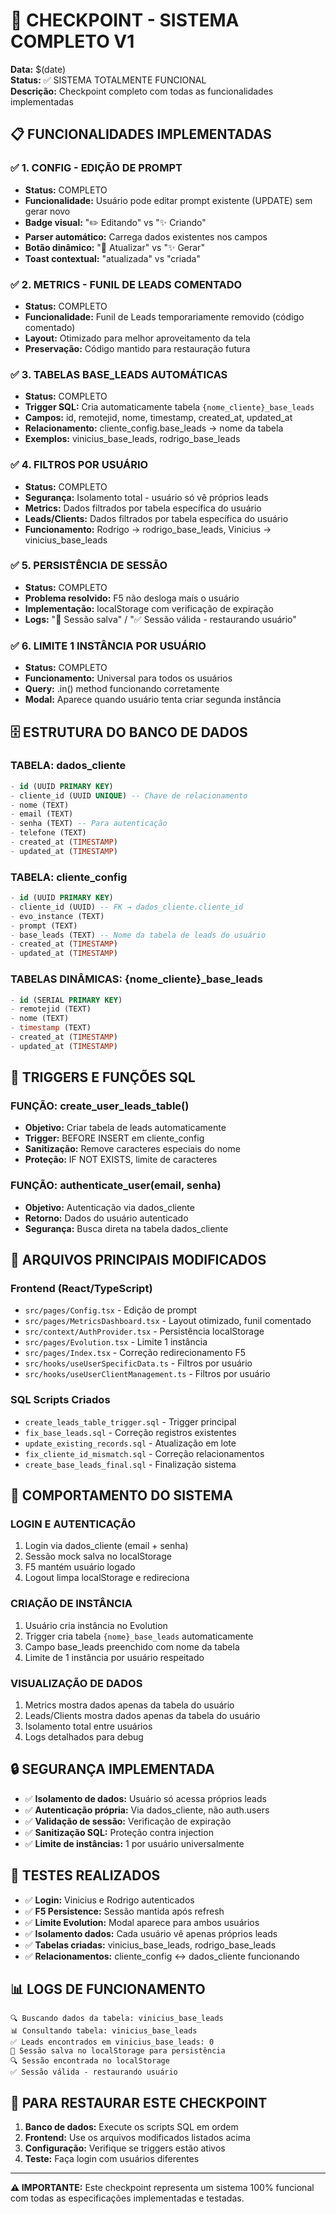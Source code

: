 # 🚀 CHECKPOINT - SISTEMA COMPLETO V1
**Data:** $(date)  
**Status:** ✅ SISTEMA TOTALMENTE FUNCIONAL  
**Descrição:** Checkpoint completo com todas as funcionalidades implementadas

## 📋 FUNCIONALIDADES IMPLEMENTADAS

### ✅ 1. CONFIG - EDIÇÃO DE PROMPT
- **Status:** COMPLETO
- **Funcionalidade:** Usuário pode editar prompt existente (UPDATE) sem gerar novo
- **Badge visual:** "✏️ Editando" vs "✨ Criando"
- **Parser automático:** Carrega dados existentes nos campos
- **Botão dinâmico:** "💾 Atualizar" vs "✨ Gerar"
- **Toast contextual:** "atualizada" vs "criada"

### ✅ 2. METRICS - FUNIL DE LEADS COMENTADO
- **Status:** COMPLETO
- **Funcionalidade:** Funil de Leads temporariamente removido (código comentado)
- **Layout:** Otimizado para melhor aproveitamento da tela
- **Preservação:** Código mantido para restauração futura

### ✅ 3. TABELAS BASE_LEADS AUTOMÁTICAS
- **Status:** COMPLETO
- **Trigger SQL:** Cria automaticamente tabela `{nome_cliente}_base_leads`
- **Campos:** id, remotejid, nome, timestamp, created_at, updated_at
- **Relacionamento:** cliente_config.base_leads → nome da tabela
- **Exemplos:** vinicius_base_leads, rodrigo_base_leads

### ✅ 4. FILTROS POR USUÁRIO
- **Status:** COMPLETO
- **Segurança:** Isolamento total - usuário só vê próprios leads
- **Metrics:** Dados filtrados por tabela específica do usuário
- **Leads/Clients:** Dados filtrados por tabela específica do usuário
- **Funcionamento:** Rodrigo → rodrigo_base_leads, Vinicius → vinicius_base_leads

### ✅ 5. PERSISTÊNCIA DE SESSÃO
- **Status:** COMPLETO
- **Problema resolvido:** F5 não desloga mais o usuário
- **Implementação:** localStorage com verificação de expiração
- **Logs:** "💾 Sessão salva" / "✅ Sessão válida - restaurando usuário"

### ✅ 6. LIMITE 1 INSTÂNCIA POR USUÁRIO
- **Status:** COMPLETO
- **Funcionamento:** Universal para todos os usuários
- **Query:** .in() method funcionando corretamente
- **Modal:** Aparece quando usuário tenta criar segunda instância

## 🗄️ ESTRUTURA DO BANCO DE DADOS

### TABELA: dados_cliente
```sql
- id (UUID PRIMARY KEY)
- cliente_id (UUID UNIQUE) -- Chave de relacionamento
- nome (TEXT)
- email (TEXT)
- senha (TEXT) -- Para autenticação
- telefone (TEXT)
- created_at (TIMESTAMP)
- updated_at (TIMESTAMP)
```

### TABELA: cliente_config
```sql
- id (UUID PRIMARY KEY)
- cliente_id (UUID) -- FK → dados_cliente.cliente_id
- evo_instance (TEXT)
- prompt (TEXT)
- base_leads (TEXT) -- Nome da tabela de leads do usuário
- created_at (TIMESTAMP)
- updated_at (TIMESTAMP)
```

### TABELAS DINÂMICAS: {nome_cliente}_base_leads
```sql
- id (SERIAL PRIMARY KEY)
- remotejid (TEXT)
- nome (TEXT)
- timestamp (TEXT)
- created_at (TIMESTAMP)
- updated_at (TIMESTAMP)
```

## 🔧 TRIGGERS E FUNÇÕES SQL

### FUNÇÃO: create_user_leads_table()
- **Objetivo:** Criar tabela de leads automaticamente
- **Trigger:** BEFORE INSERT em cliente_config
- **Sanitização:** Remove caracteres especiais do nome
- **Proteção:** IF NOT EXISTS, limite de caracteres

### FUNÇÃO: authenticate_user(email, senha)
- **Objetivo:** Autenticação via dados_cliente
- **Retorno:** Dados do usuário autenticado
- **Segurança:** Busca direta na tabela dados_cliente

## 📁 ARQUIVOS PRINCIPAIS MODIFICADOS

### Frontend (React/TypeScript)
- `src/pages/Config.tsx` - Edição de prompt
- `src/pages/MetricsDashboard.tsx` - Layout otimizado, funil comentado
- `src/context/AuthProvider.tsx` - Persistência localStorage
- `src/pages/Evolution.tsx` - Limite 1 instância
- `src/pages/Index.tsx` - Correção redirecionamento F5
- `src/hooks/useUserSpecificData.ts` - Filtros por usuário
- `src/hooks/useUserClientManagement.ts` - Filtros por usuário

### SQL Scripts Criados
- `create_leads_table_trigger.sql` - Trigger principal
- `fix_base_leads.sql` - Correção registros existentes
- `update_existing_records.sql` - Atualização em lote
- `fix_cliente_id_mismatch.sql` - Correção relacionamentos
- `create_base_leads_final.sql` - Finalização sistema

## 🎯 COMPORTAMENTO DO SISTEMA

### LOGIN E AUTENTICAÇÃO
1. Login via dados_cliente (email + senha)
2. Sessão mock salva no localStorage
3. F5 mantém usuário logado
4. Logout limpa localStorage e redireciona

### CRIAÇÃO DE INSTÂNCIA
1. Usuário cria instância no Evolution
2. Trigger cria tabela `{nome}_base_leads` automaticamente
3. Campo base_leads preenchido com nome da tabela
4. Limite de 1 instância por usuário respeitado

### VISUALIZAÇÃO DE DADOS
1. Metrics mostra dados apenas da tabela do usuário
2. Leads/Clients mostra dados apenas da tabela do usuário
3. Isolamento total entre usuários
4. Logs detalhados para debug

## 🔒 SEGURANÇA IMPLEMENTADA

- ✅ **Isolamento de dados:** Usuário só acessa próprios leads
- ✅ **Autenticação própria:** Via dados_cliente, não auth.users
- ✅ **Validação de sessão:** Verificação de expiração
- ✅ **Sanitização SQL:** Proteção contra injection
- ✅ **Limite de instâncias:** 1 por usuário universalmente

## 🧪 TESTES REALIZADOS

- ✅ **Login:** Vinicius e Rodrigo autenticados
- ✅ **F5 Persistence:** Sessão mantida após refresh
- ✅ **Limite Evolution:** Modal aparece para ambos usuários
- ✅ **Isolamento dados:** Cada usuário vê apenas próprios leads
- ✅ **Tabelas criadas:** vinicius_base_leads, rodrigo_base_leads
- ✅ **Relacionamentos:** cliente_config ↔ dados_cliente funcionando

## 📊 LOGS DE FUNCIONAMENTO

```
🔍 Buscando dados da tabela: vinicius_base_leads
📊 Consultando tabela: vinicius_base_leads
✅ Leads encontrados em vinicius_base_leads: 0
💾 Sessão salva no localStorage para persistência
🔍 Sessão encontrada no localStorage
✅ Sessão válida - restaurando usuário
```

## 🚀 PARA RESTAURAR ESTE CHECKPOINT

1. **Banco de dados:** Execute os scripts SQL em ordem
2. **Frontend:** Use os arquivos modificados listados acima
3. **Configuração:** Verifique se triggers estão ativos
4. **Teste:** Faça login com usuários diferentes

---
**⚠️ IMPORTANTE:** Este checkpoint representa um sistema 100% funcional com todas as especificações implementadas e testadas.
